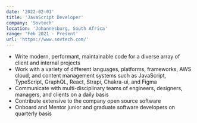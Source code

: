 ```yaml
---
date: '2022-02-01'
title: 'JavaScript Developer'
company: 'Sovtech'
location: 'Johannesburg, South Africa'
range: 'Feb 2021 - Present'
url: 'https://www.sovtech.com/'
---
```


- Write modern, performant, maintainable code for a diverse array of client and internal projects
- Work with a variety of different languages, platforms, frameworks, AWS cloud, and content management systems such as JavaScript, TypeScript, GraphQL, React, Strapi, Chakra-ui, and Figma
- Communicate with multi-disciplinary teams of engineers, designers, managers, and clients on a daily basis
- Contribute extensive to the company open source software
- Onboard and Mentor junior and graduate software developers on quarterly basis
